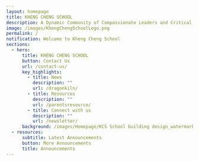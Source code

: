 ```yaml
---
layout: homepage
title: KHENG CHENG SCHOOL
description: A Dynamic Community of Compassionate Leaders and Critical Thinkers.
image: /images/KhengChengSchoolLogo.png
permalink: /
notification: Welcome to Kheng Cheng School
sections:
  - hero:
      title: KHENG CHENG SCHOOL
      button: Contact Us
      url: /contact-us/
      key_highlights:
        - title: News
          description: ""
          url: /dragonkiln/
        - title: Resources
          description: ""
          url: /parentsresource/
        - title: Connect with us
          description: ""
          url: /newsletter/
      background: /images/Homepage/KCS School building design_watermark for cover.jpeg
  - resources:
      subtitle: Latest Announcements
      button: More Announcements
      title: Announcements
---
```

